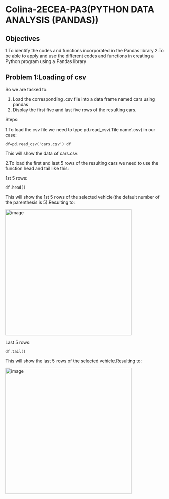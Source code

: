 # Colina-2ECEA-PA3(PYTHON DATA ANALYSIS (PANDAS))

## Objectives
1.To identify the codes and functions incorporated in the Pandas library 
2.To be able to apply and use the different codes and functions in creating a Python program using a 
Pandas library

## Problem 1:Loading of csv

So we are tasked to:
1. Load the corresponding .csv file into a data frame named cars using pandas
2. Display the first five and last five rows of the resulting cars.

Steps:

1.To load the csv file we need to type pd.read_csv('file name'.csv) in our case:

`
df=pd.read_csv('cars.csv')
df
`

This will show the data of cars.csv:

2.To load the first and last 5 rows of the resulting cars we need to use the function head and tail like this:

1st 5 rows:

`
df.head()
`

This will show the 1st 5 rows of the selected vehicle(the default number of the parenthesis is 5).Resulting to:

<img width="400" height="400" alt="image" src="https://github.com/user-attachments/assets/154a7fe2-2436-4c3d-9381-55414a7cd262" />

Last 5 rows:

`
df.tail()
`

This will show the last 5 rows of the selected vehicle.Resulting to:

<img width="400" height="400" alt="image" src="https://github.com/user-attachments/assets/7b606591-536e-48b2-9c98-8386e4ae0a37" />


